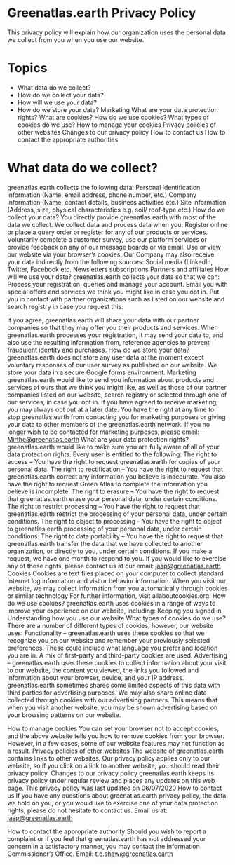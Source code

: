 # Greenatlas.earth Privacy Policy

This privacy policy will explain how our organization uses the personal data we collect from you when you use our website.

# Topics

* What data do we collect?
* How do we collect your data?
* How will we use your data?
* How do we store your data?
Marketing
What are your data protection rights?
What are cookies?
How do we use cookies?
What types of cookies do we use?
How to manage your cookies
Privacy policies of other websites
Changes to our privacy policy
How to contact us
How to contact the appropriate authorities

# What data do we collect?

greenatlas.earth collects the following data:
Personal identification information (Name, email address, phone number, etc.)
Company information (Name, contact details, business activities etc.)
Site information (Address, size, physical characteristics e.g. soil/ roof-type etc.)
How do we collect your data?
You directly provide greenatlas.earth with most of the data we collect. We collect data and process data when you:
Register online or place a query order or register for any of our products or services.
Voluntarily complete a customer survey, use our platform services or provide feedback on any of our message boards or via email.
Use or view our website via your browser’s cookies.
Our Company may also receive your data indirectly from the following sources:
Social media (LinkedIn, Twitter, Facebook etc.
Newsletters subscriptions
Partners and affiliates
How will we use your data?
greenatlas.earth collects your data so that we can:
Process your registration, queries and manage your account.
Email you with special offers and services we think you might like in case you opt in. 
Put you in contact with partner organizations such as listed on our website and search registry in case you request this.

If you agree, greenatlas.earth will share your data with our partner companies so that they may offer you their products and services.
When greenatlas.earth processes your registration, it may send your data to, and also use the resulting information from, reference agencies to prevent fraudulent identity and purchases.
How do we store your data?
greenatlas.earth does not store any user data at the moment except voluntary responses of our user survey as published on our website.
We store your data in a secure Google forms environment.
Marketing
greenatlas.earth would like to send you information about products and services of ours that we think you might like, as well as those of our partner companies listed on our website, search registry or selected through one of our services, in case you opt in.
If you have agreed to receive marketing, you may always opt out at a later date.
You have the right at any time to stop greenatlas.earth from contacting you for marketing purposes or giving your data to other members of the greenatlas.earth network.
If you no longer wish to be contacted for marketing purposes, please email: Mirthe@greenatlas.earth
What are your data protection rights?
greenatlas.earth would like to make sure you are fully aware of all of your data protection rights. Every user is entitled to the following:
The right to access – You have the right to request greenatlas.earth for copies of your personal data. 
The right to rectification – You have the right to request that greenatlas.earth correct any information you believe is inaccurate. You also have the right to request Green Atlas to complete the information you believe is incomplete.
The right to erasure – You have the right to request that greenatlas.earth erase your personal data, under certain conditions.
The right to restrict processing – You have the right to request that greenatlas.earth restrict the processing of your personal data, under certain conditions.
The right to object to processing – You have the right to object to greenatlas.earth processing of your personal data, under certain conditions.
The right to data portability – You have the right to request that greenatlas.earth transfer the data that we have collected to another organization, or directly to you, under certain conditions.
If you make a request, we have one month to respond to you. If you would like to exercise any of these rights, please contact us at our email: jaap@greenatlas.earth
Cookies
Cookies are text files placed on your computer to collect standard Internet log information and visitor behavior information. When you visit our website, we may collect information from you automatically through cookies or similar technology
For further information, visit allaboutcookies.org.
How do we use cookies?
greenatlas.earth uses cookies in a range of ways to improve your experience on our website, including:
Keeping you signed in
Understanding how you use our website
What types of cookies do we use?
There are a number of different types of cookies, however, our website uses:
Functionality – greenatlas.earth uses these cookies so that we recognize you on our website and remember your previously selected preferences. These could include what language you prefer and location you are in. A mix of first-party and third-party cookies are used.
Advertising – greenatlas.earth uses these cookies to collect information about your visit to our website, the content you viewed, the links you followed and information about your browser, device, and your IP address. greenatlas.earth sometimes shares some limited aspects of this data with third parties for advertising purposes. 
We may also share online data collected through cookies with our advertising partners. This means that when you visit another website, you may be shown advertising based on your browsing patterns on our website.
 
How to manage cookies
You can set your browser not to accept cookies, and the above website tells you how to remove cookies from your browser. However, in a few cases, some of our website features may not function as a result.
Privacy policies of other websites
The website of greenatlas.earth contains links to other websites. Our privacy policy applies only to our website, so if you click on a link to another website, you should read their privacy policy.
Changes to our privacy policy
greenatlas.earth keeps its privacy policy under regular review and places any updates on this web page. This privacy policy was last updated on 06/07/2020
How to contact us
If you have any questions about greenatlas.earth privacy policy, the data we hold on you, or you would like to exercise one of your data protection rights, please do not hesitate to contact us.
Email us at: jaap@greenatlas.earth
 
 
How to contact the appropriate authority
Should you wish to report a complaint or if you feel that greenatlas.earth has not addressed your concern in a satisfactory manner, you may contact the Information Commissioner’s Office.
Email: t.e.shaw@greenatlas.earth
